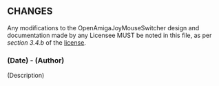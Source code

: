 ## CHANGES

Any modifications to the OpenAmigaJoyMouseSwitcher design and documentation made by any Licensee MUST be noted in this file, as per *section 3.4.b* of the [license](LICENSE.pdf).

### (Date) - (Author)
(Description)
